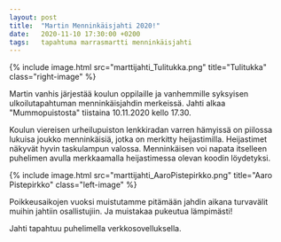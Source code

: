 ```yaml
---
layout: post
title:  "Martin Menninkäisjahti 2020!"
date:   2020-11-10 17:30:00 +0200
tags:   tapahtuma marrasmartti menninkäisjahti
---
```


{% include image.html src="marttijahti_Tulitukka.png" title="Tulitukka" class="right-image" %}

Martin vanhis järjestää koulun oppilaille ja vanhemmille syksyisen
ulkoilutapahtuman menninkäisjahdin merkeissä. Jahti alkaa "Mummopuistosta"
tiistaina 10.11.2020 kello 17.30.

Koulun viereisen urheilupuiston lenkkiradan varren hämyissä on piilossa
lukuisa joukko menninkäisiä, jotka on merkitty heijastimilla.
Heijastimet näkyvät hyvin taskulampun valossa. Menninkäisen voi napata itselleen
puhelimen avulla merkkaamalla heijastimessa olevan koodin löydetyksi.

{% include image.html src="marttijahti_AaroPistepirkko.png" title="Aaro Pistepirkko" class="left-image" %}

Poikkeusaikojen vuoksi muistutamme pitämään jahdin aikana turvavälit muihin
jahtiin osallistujiin. Ja muistakaa pukeutua lämpimästi!

Jahti tapahtuu puhelimella verkkosovelluksella.

[mjahti]: https://marttijahti.dy.fi

